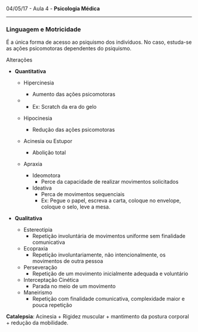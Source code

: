 04/05/17 - Aula 4 - **Psicologia Médica**

---

### Linguagem e Motricidade

É a única forma de acesso ao psiquismo dos indivíduos. No caso, estuda-se as ações psicomotoras dependentes do psiquismo.

Alterações

* **Quantitativa**

  * Hipercinesia
    * Aumento das ações psicomotoras
  * * Ex: Scratch da era do gelo
  * Hipocinesia

    * Redução das ações psicomotoras

  * Acinesia ou Estupor

    * Abolição total

  * Apraxia
    * Ideomotora
      * Perce da capacidade de realizar movimentos solicitados
    * Ideativa
      * Perca de movimentos sequenciais
      * Ex: Pegue o papel, escreva a carta, coloque no envelope, coloque o selo, leve a mesa.

* **Qualitativa**
  * Estereotipia
    * Repetição involuntária de movimentos uniforme sem finalidade comunicativa
  * Ecopraxia
    * Repetição involuntariamente, não intencionalmente, os movimentos de outra pessoa 
  * Perseveração
    * Repetição de um movimento inicialmente adequada e voluntário
  * Interceptação Cinética
    * Parada no meio de um movimento
  * Maneirismo
    * Repetição com finalidade comunicativa, complexidade maior e pouca repetição

**Catalepsia**: Acinesia + Rigidez muscular + mantimento da postura corporal + redução da mobilidade.

